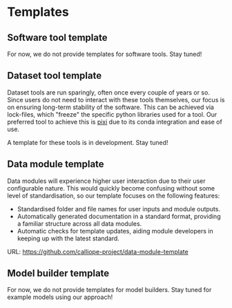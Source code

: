 # Templates

## Software tool template

For now, we do not provide templates for software tools.
Stay tuned!

## Dataset tool template

Dataset tools are run sparingly, often once every couple of years or so.
Since users do not need to interact with these tools themselves, our focus is on ensuring long-term stability of the software.
This can be achieved via lock-files, which "freeze" the specific python libraries used for a tool.
Our preferred tool to achieve this is [pixi](https://pixi.sh/latest/) due to its conda integration and ease of use.

A template for these tools is in development.
Stay tuned!

## Data module template

Data modules will experience higher user interaction due to their user configurable nature.
This would quickly become confusing without some level of standardisation, so our template focuses on the following features:

- Standardised folder and file names for user inputs and module outputs.
- Automatically generated documentation in a standard format, providing a familiar structure across all data modules.
- Automatic checks for template updates, aiding module developers in keeping up with the latest standard.

URL: <https://github.com/calliope-project/data-module-template>

## Model builder template

For now, we do not provide templates for model builders.
Stay tuned for example models using our approach!
